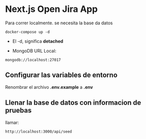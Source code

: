 # Next.js Open Jira App
Para correr localmente. se necesita la base da datos
```
docker-compose up -d
```

* El -d, significa __detached__

* MongoDB URL Local:
```
mongodb://localhost:27017
```


## Configurar las variables de entorno
Renombrar el archivo __.env.example__ a __.env__

## Llenar la base de datos con informacion de pruebas

llamar:
```
http://localhost:3000/api/seed
```